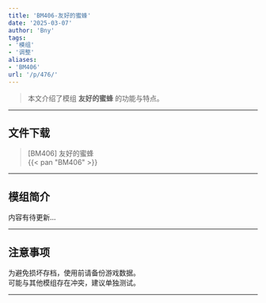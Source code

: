 ```yaml
---
title: 'BM406-友好的蜜蜂'
date: '2025-03-07'
author: 'Bny'
tags:
- '模组'
- '调整'
aliases:
- 'BM406'
url: '/p/476/'
---
```


> 本文介绍了模组 **友好的蜜蜂** 的功能与特点。

---

## 文件下载

> [BM406] 友好的蜜蜂  
{{< pan "BM406" >}}  

---

## 模组简介

>  
内容有待更新...  

---

## 注意事项

>  
为避免损坏存档，使用前请备份游戏数据。  
可能与其他模组存在冲突，建议单独测试。  

---

